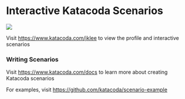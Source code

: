 # Interactive Katacoda Scenarios

[![](http://shields.katacoda.com/katacoda/jklee/count.svg)](https://www.katacoda.com/jklee "Get your profile on Katacoda.com")

Visit https://www.katacoda.com/jklee to view the profile and interactive scenarios

### Writing Scenarios
Visit https://www.katacoda.com/docs to learn more about creating Katacoda scenarios

For examples, visit https://github.com/katacoda/scenario-example
